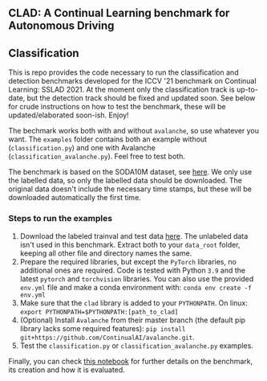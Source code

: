 ## CLAD: A Continual Learning benchmark for Autonomous Driving


## Classification
This is repo provides the code necessary to run the classification and detection benchmarks developed for the ICCV '21 
benchmark on Continual Learning: SSLAD 2021. At the moment only the classification track is up-to-date, but the 
detection track should be fixed and updated soon. See below for crude instructions on how to test the benchmark, 
these will be updated/elaborated soon-ish. Enjoy!

The bechmark works both with and without `avalanche`, so use whatever you want. The `examples` folder contains both
an example without (`classification.py`) and one with Avalanche (`classification_avalanche.py`). Feel free to test both.

The benchmark is based on the SODA10M dataset, see [here](https://soda-2d.github.io/index.html). We only use the 
labelled data, so only the labelled data should be downloaded. The original data doesn't include the necessary
time stamps, but these will be downloaded automatically the first time. 

### Steps to run the examples

1. Download the labeled trainval and test data [here](https://soda-2d.github.io/download.html).
The unlabeled data isn't used in this benchmark. Extract both to your `data_root` folder, keeping all
other file and directory names the same. 
2. Prepare the required libraries, but except the `PyTorch` libraries, no additional ones are required. 
Code is tested with Python `3.9` and the latest `pytorch` and `torchvision` libraries. 
You can also use the provided `env.yml` file and make a conda environment with: `conda env create -f env.yml`
3. Make sure that the `clad` library is added to your `PYTHONPATH`. On linux: 
`export PYTHONPATH=$PYTHONPATH:[path_to_clad]`
4. (Optional) Install `Avalanche` from their master branch (the default pip library lacks some required
features): `pip install git+https://github.com/ContinualAI/avalanche.git`. 
5. Test the `classification.py` or `classification_avalanche.py` examples.

Finally, you can check [this notebook](./examples/data_intro_c.ipynb) for further details on the benchmark,
its creation and how it is evaluated. 
